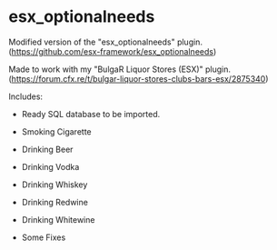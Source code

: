 # esx_optionalneeds

Modified version of the "esx_optionalneeds" plugin. (https://github.com/esx-framework/esx_optionalneeds)

Made to work with my "BulgaR Liquor Stores (ESX)" plugin. (https://forum.cfx.re/t/bulgar-liquor-stores-clubs-bars-esx/2875340)

Includes:
- Ready SQL database to be imported.

- Smoking Cigarette
- Drinking Beer
- Drinking Vodka
- Drinking Whiskey
- Drinking Redwine
- Drinking Whitewine

+ Some Fixes

